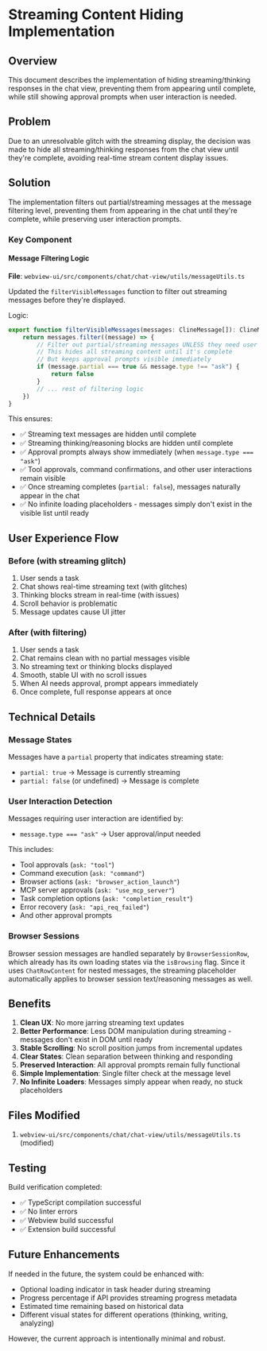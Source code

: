 # Streaming Content Hiding Implementation

## Overview

This document describes the implementation of hiding streaming/thinking responses in the chat view, preventing them from appearing until complete, while still showing approval prompts when user interaction is needed.

## Problem

Due to an unresolvable glitch with the streaming display, the decision was made to hide all streaming/thinking responses from the chat view until they're complete, avoiding real-time stream content display issues.

## Solution

The implementation filters out partial/streaming messages at the message filtering level, preventing them from appearing in the chat until they're complete, while preserving user interaction prompts.

### Key Component

#### Message Filtering Logic

**File**: `webview-ui/src/components/chat/chat-view/utils/messageUtils.ts`

Updated the `filterVisibleMessages` function to filter out streaming messages before they're displayed.

Logic:
```typescript
export function filterVisibleMessages(messages: ClineMessage[]): ClineMessage[] {
	return messages.filter((message) => {
		// Filter out partial/streaming messages UNLESS they need user interaction
		// This hides all streaming content until it's complete
		// But keeps approval prompts visible immediately
		if (message.partial === true && message.type !== "ask") {
			return false
		}
		// ... rest of filtering logic
	})
}
```

This ensures:
- ✅ Streaming text messages are hidden until complete
- ✅ Streaming thinking/reasoning blocks are hidden until complete
- ✅ Approval prompts always show immediately (when `message.type === "ask"`)
- ✅ Tool approvals, command confirmations, and other user interactions remain visible
- ✅ Once streaming completes (`partial: false`), messages naturally appear in the chat
- ✅ No infinite loading placeholders - messages simply don't exist in the visible list until ready

## User Experience Flow

### Before (with streaming glitch)
1. User sends a task
2. Chat shows real-time streaming text (with glitches)
3. Thinking blocks stream in real-time (with issues)
4. Scroll behavior is problematic
5. Message updates cause UI jitter

### After (with filtering)
1. User sends a task
2. Chat remains clean with no partial messages visible
3. No streaming text or thinking blocks displayed
4. Smooth, stable UI with no scroll issues
5. When AI needs approval, prompt appears immediately
6. Once complete, full response appears at once

## Technical Details

### Message States

Messages have a `partial` property that indicates streaming state:
- `partial: true` → Message is currently streaming
- `partial: false` (or undefined) → Message is complete

### User Interaction Detection

Messages requiring user interaction are identified by:
- `message.type === "ask"` → User approval/input needed

This includes:
- Tool approvals (`ask: "tool"`)
- Command execution (`ask: "command"`)
- Browser actions (`ask: "browser_action_launch"`)
- MCP server approvals (`ask: "use_mcp_server"`)
- Task completion options (`ask: "completion_result"`)
- Error recovery (`ask: "api_req_failed"`)
- And other approval prompts

### Browser Sessions

Browser session messages are handled separately by `BrowserSessionRow`, which already has its own loading states via the `isBrowsing` flag. Since it uses `ChatRowContent` for nested messages, the streaming placeholder automatically applies to browser session text/reasoning messages as well.

## Benefits

1. **Clean UX**: No more jarring streaming text updates
2. **Better Performance**: Less DOM manipulation during streaming - messages don't exist in DOM until ready
3. **Stable Scrolling**: No scroll position jumps from incremental updates
4. **Clear States**: Clean separation between thinking and responding
5. **Preserved Interaction**: All approval prompts remain fully functional
6. **Simple Implementation**: Single filter check at the message level
7. **No Infinite Loaders**: Messages simply appear when ready, no stuck placeholders

## Files Modified

1. `webview-ui/src/components/chat/chat-view/utils/messageUtils.ts` (modified)

## Testing

Build verification completed:
- ✅ TypeScript compilation successful
- ✅ No linter errors
- ✅ Webview build successful
- ✅ Extension build successful

## Future Enhancements

If needed in the future, the system could be enhanced with:
- Optional loading indicator in task header during streaming
- Progress percentage if API provides streaming progress metadata
- Estimated time remaining based on historical data
- Different visual states for different operations (thinking, writing, analyzing)

However, the current approach is intentionally minimal and robust.

